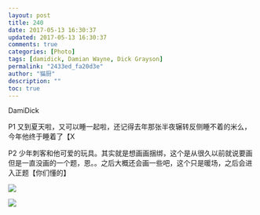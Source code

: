 ```yaml
---
layout: post
title: 240
date: 2017-05-13 16:30:37
updated: 2017-05-13 16:30:37
comments: true
categories: [Photo]
tags: [damidick, Damian Wayne, Dick Grayson]
permalink: "2433ed_fa20d3e"
author: "猫厨"
description: ""
toc: true
---
```


<p>DamiDick</p> 
<p>P1 又到夏天啦，又可以睡一起啦，还记得去年那张半夜辗转反侧睡不着的米么，今年他终于睡着了【X</p> 
<p>P2&nbsp;少年刺客和他可爱的玩具。其实就是想画画捆绑，这个是从很久以前就说要画但是一直没画的一个题，恩。。之后大概还会画一些吧，这个只是暖场，之后会进入正题【你们懂的】</p>

![](https://nos.netease.com/imglf1/img/cVZNdzJtQk9JV2R0ajZwSkdnVkZnM1FuWG5qUXBYTHBPWWtCajhNV2NOdFROYWFYZlBEYTFBPT0.jpg)

![](https://nos.netease.com/imglf0/img/cVZNdzJtQk9JV2YxZmNUUW9hL296MFBMU2lSRG51Y1ptRCtRVjQ5UElsaVlLd1U0aVZyUmJRPT0.jpg)